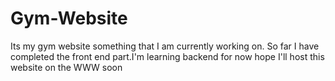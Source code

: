 # Gym-Website
Its my gym website something that I am currently working on. So far I have completed the front end part.I'm learning backend for now hope I'll host this website on the WWW soon

